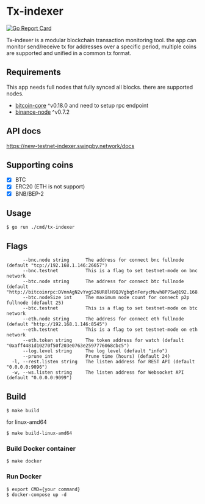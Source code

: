 # Tx-indexer 
[![Go Report Card][1]][2]

[1]: https://goreportcard.com/badge/github.com/SwingbyProtocol/tx-indexer
[2]: https://goreportcard.com/report/github.com/SwingbyProtocol/tx-indexer

Tx-indexer is a modular blockchain transaction monitoring tool. the app can monitor send/receive tx for addresses over a specific period, multiple coins are supported and unified in a common tx format.

## Requirements

This app needs full nodes that fully synced all blocks. there are supported nodes.

- [bitcoin-core](https://github.com/bitcoin/bitcoin) ^v0.18.0 and need to setup rpc endpoint
- [binance-node](https://github.com/binance-chain/node-binary) ^v0.7.2 

## API docs
https://new-testnet-indexer.swingby.network/docs

## Supporting coins
- [x] BTC
- [x] ERC20 (ETH is not support)
- [x] BNB/BEP-2

## Usage
```
$ go run ./cmd/tx-indexer
```
## Flags
```     
      --bnc.node string      The address for connect bnc fullnode (default "tcp://192.168.1.146:26657")
      --bnc.testnet          This is a flag to set testnet-mode on bnc network
      --btc.node string      The address for connect btc fullnode (default "http://bitcoinrpc:DVnnAgN2vYvgS26UR8lH9QJVgbq5nFerycMuwh8P7Sw@192.168.1.146:18332")
      --btc.nodeSize int     The maximum node count for connect p2p fullnode (default 25)
      --btc.testnet          This is a flag to set testnet-mode on btc network
      --eth.node string      The address for connect eth fullnode (default "http://192.168.1.146:8545")
      --eth.testnet          This is a flag to set testnet-mode on eth network
      --eth.token string     The token address for watch (default "0xaff4481d10270f50f203e0763e2597776068cbc5")
      --log.level string     The log level (default "info")
      --prune int            Prune time (hours) (default 24)
  -l, --rest.listen string   The listen address for REST API (default "0.0.0.0:9096")
  -w, --ws.listen string     The listen address for Websocket API (default "0.0.0.0:9099")
```
## Build 
```
$ make build
```
for linux-amd64
```
$ make build-linux-amd64
```

### Build Docker container
```
$ make docker
```
### Run Docker
```
$ export CMD={your command} 
$ docker-compose up -d
```
